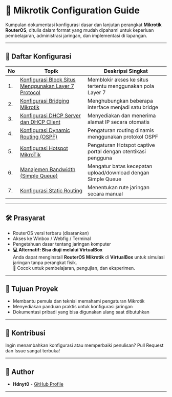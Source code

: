 # 📡 Mikrotik Configuration Guide

Kumpulan dokumentasi konfigurasi dasar dan lanjutan perangkat **Mikrotik RouterOS**, ditulis dalam format yang mudah dipahami untuk keperluan pembelajaran, administrasi jaringan, dan implementasi di lapangan.

---

## 📁 Daftar Konfigurasi

| No | Topik                                                                 | Deskripsi Singkat |
|----|-----------------------------------------------------------------------|--------------------|
| 1. | [Konfigurasi Block Situs Menggunakan Layer 7 Protocol](./Konfigurasi%20Block%20Situs%20Mikrotik%20Menggunakan%20Layer%207%20protocol.md) | Memblokir akses ke situs tertentu menggunakan pola Layer 7 |
| 2. | [Konfigurasi Bridging Mikrotik](./Konfigurasi%20Bridging%20Mikrotik.md) | Menghubungkan beberapa interface menjadi satu bridge |
| 3. | [Konfigurasi DHCP Server dan DHCP Client](./Konfigurasi%20DHCP%20Server%20dan%20DHCP%20Client.md) | Menyediakan dan menerima alamat IP secara otomatis |
| 4. | [Konfigurasi Dynamic Routing (OSPF)](./Konfigurasi%20Dynamic%20Routing%20(OSPF)%20di%20MikroTik.md) | Pengaturan routing dinamis menggunakan protokol OSPF |
| 5. | [Konfigurasi Hotspot MikroTik](./Konfigurasi%20Hotspot%20MikroTik.md) | Pengaturan Hotspot captive portal dengan otentikasi pengguna |
| 6. | [Manajemen Bandwidth (Simple Queue)](./Konfigurasi%20Manajemen%20Bandwidth%20(Simple%20Queue)%20Mikrotik.md) | Mengatur batas kecepatan upload/download dengan Simple Queue |
| 7. | [Konfigurasi Static Routing](./Konfigurasi%20Static%20Routing%20Mikrotik.md) | Menentukan rute jaringan secara manual |

---

## 🛠️ Prasyarat

- RouterOS versi terbaru (disarankan)
- Akses ke Winbox / Webfig / Terminal
- Pengetahuan dasar tentang jaringan komputer
- **💻 Alternatif: Bisa diuji melalui VirtualBox**  
  Anda dapat menginstall **RouterOS Mikrotik** di **VirtualBox** untuk simulasi jaringan tanpa perangkat fisik.  
  📌 Cocok untuk pembelajaran, pengujian, dan eksperimen.

---

## 🎯 Tujuan Proyek

- Membantu pemula dan teknisi memahami pengaturan Mikrotik
- Menyediakan panduan praktis untuk konfigurasi jaringan
- Dokumentasi pribadi yang bisa digunakan ulang saat dibutuhkan

---

## 🤝 Kontribusi

Ingin menambahkan konfigurasi atau memperbaiki penulisan? Pull Request dan Issue sangat terbuka!

---

## 👤 Author

- **Hdnyt0** - [GitHub Profile](https://github.com/Hdynt0)

---
